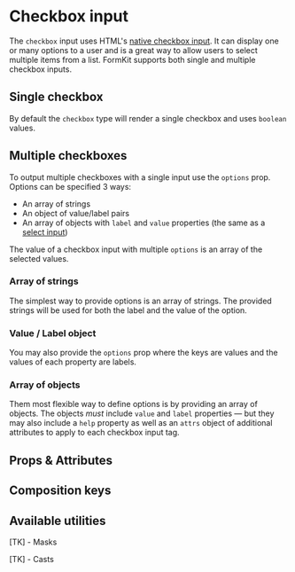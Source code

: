 # Checkbox input

The `checkbox` input uses HTML's [native checkbox input](https://developer.mozilla.org/en-US/docs/Web/HTML/Element/input/checkbox). It can display one or many options to a user and is a great way to allow users to select multiple items from a list. FormKit supports both single and multiple checkbox inputs.

## Single checkbox

By default the `checkbox` type will render a single checkbox and uses `boolean` values.

<example
name="Checkbox input"
file="/_content/examples/checkbox-single/checkbox-single"
langs="vue"></example>

## Multiple checkboxes

To output multiple checkboxes with a single input use the `options` prop. Options can be specified 3 ways:

- An array of strings
- An object of value/label pairs
- An array of objects with `label` and `value` properties (the same as a [select input](/inputs/select))

The value of a checkbox input with multiple `options` is an array of the selected values.

### Array of strings

The simplest way to provide options is an array of strings. The provided strings will be used for both the label and the value of the option.

<example
name="Checkbox input"
file="/_content/examples/checkbox-strings/checkbox-strings"
langs="vue"></example>

### Value / Label object

You may also provide the `options` prop where the keys are values and the values of each property are labels.

<example
name="Checkbox input"
file="/_content/examples/checkbox-object/checkbox-object"
langs="vue"></example>

### Array of objects

Them most flexible way to define options is by providing an array of objects. The objects _must_ include `value` and `label` properties — but they may also include a `help` property as well as an `attrs` object of additional attributes to apply to each checkbox input tag.

<example
name="Checkbox input"
file="/_content/examples/checkbox-objects/checkbox-objects"
langs="vue"></example>

## Props & Attributes

<reference-table input="checkbox" :data="[{prop: 'options', type: 'Array/Object', default: '[]', description: 'An object of value/label pairs or an array of strings, or an array of objects that <em>must</em> contain a label and value property.'}, { prop: 'on-value', type: 'any', default: 'true', description: 'The value when the checkbox is checked (single checkboxes only).'}, { prop: 'off-value', type: 'any', default: 'false', description: 'The value when the checkbox is unchecked (single checkboxes only).'}]">
</reference-table>

## Composition keys

<reference-table type="compositionKeys" primary="composition-key" :data="[{'composition-key': 'decorator', description: 'Responsible for the element immediately following the input element — usually used for styling.'}, { 'composition-key': 'legend', description: 'Responsible for the fieldset’s legend element.'}, {'composition-key': 'options', description: 'Responsible for the wrapper element around all of the option items.'},{'composition-key': 'option', description: 'Responsible for the wrapper around each item in the options.'}]">
</reference-table>

## Available utilities

[TK] - Masks

[TK] - Casts
